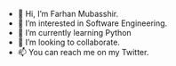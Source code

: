 - 👋 Hi, I’m Farhan Mubasshir.
- 👀 I’m interested in Software Engineering.
- 🌱 I’m currently learning Python
- 💞️ I’m looking to collaborate.
- 📫 You can reach me on my Twitter.

<!---
FarhanTaha/FarhanTaha is a ✨ special ✨ repository because its `README.md` (this file) is basically my buisness website webapage as it appears on your GitHub profile as well.
You can click the Preview link to take a look at it aswell.
--->
